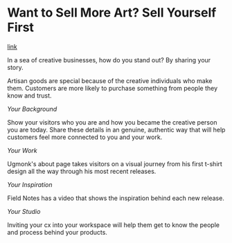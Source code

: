 # Want to Sell More Art? Sell Yourself First
[link](http://99u.com/articles/24135/sell-more-art-why-transparency-and-storytelling-win-fans)

In a sea of creative businesses, how do you stand out? By sharing your story.

Artisan goods are special because of the creative individuals who make them. Customers are more likely to purchase something from people they know and trust.

*Your Background*

Show your visitors who you are and how you became the creative person you are today. Share these details in an genuine, authentic way that will help customers feel more connected to you and your work.

*Your Work*

Ugmonk's about page takes visitors on a visual journey from his first t-shirt design all the way through his most recent releases.

*Your Inspiration*

Field Notes has a video that shows the inspiration behind each new release.

*Your Studio*

Inviting your cx into your workspace will help them get to know the people and process behind your products.
